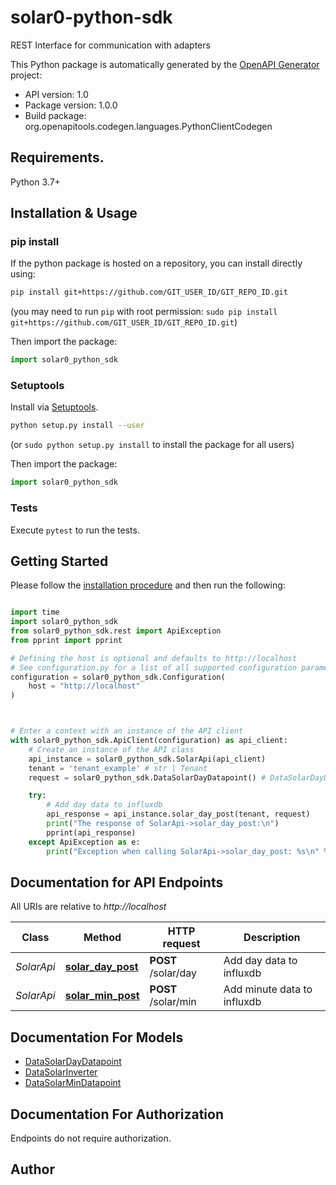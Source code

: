 # solar0-python-sdk
REST Interface for communication with adapters

This Python package is automatically generated by the [OpenAPI Generator](https://openapi-generator.tech) project:

- API version: 1.0
- Package version: 1.0.0
- Build package: org.openapitools.codegen.languages.PythonClientCodegen

## Requirements.

Python 3.7+

## Installation & Usage
### pip install

If the python package is hosted on a repository, you can install directly using:

```sh
pip install git+https://github.com/GIT_USER_ID/GIT_REPO_ID.git
```
(you may need to run `pip` with root permission: `sudo pip install git+https://github.com/GIT_USER_ID/GIT_REPO_ID.git`)

Then import the package:
```python
import solar0_python_sdk
```

### Setuptools

Install via [Setuptools](http://pypi.python.org/pypi/setuptools).

```sh
python setup.py install --user
```
(or `sudo python setup.py install` to install the package for all users)

Then import the package:
```python
import solar0_python_sdk
```

### Tests

Execute `pytest` to run the tests.

## Getting Started

Please follow the [installation procedure](#installation--usage) and then run the following:

```python

import time
import solar0_python_sdk
from solar0_python_sdk.rest import ApiException
from pprint import pprint

# Defining the host is optional and defaults to http://localhost
# See configuration.py for a list of all supported configuration parameters.
configuration = solar0_python_sdk.Configuration(
    host = "http://localhost"
)



# Enter a context with an instance of the API client
with solar0_python_sdk.ApiClient(configuration) as api_client:
    # Create an instance of the API class
    api_instance = solar0_python_sdk.SolarApi(api_client)
    tenant = 'tenant_example' # str | Tenant
    request = solar0_python_sdk.DataSolarDayDatapoint() # DataSolarDayDatapoint | Request

    try:
        # Add day data to influxdb
        api_response = api_instance.solar_day_post(tenant, request)
        print("The response of SolarApi->solar_day_post:\n")
        pprint(api_response)
    except ApiException as e:
        print("Exception when calling SolarApi->solar_day_post: %s\n" % e)

```

## Documentation for API Endpoints

All URIs are relative to *http://localhost*

Class | Method | HTTP request | Description
------------ | ------------- | ------------- | -------------
*SolarApi* | [**solar_day_post**](docs/SolarApi.md#solar_day_post) | **POST** /solar/day | Add day data to influxdb
*SolarApi* | [**solar_min_post**](docs/SolarApi.md#solar_min_post) | **POST** /solar/min | Add minute data to influxdb


## Documentation For Models

 - [DataSolarDayDatapoint](docs/DataSolarDayDatapoint.md)
 - [DataSolarInverter](docs/DataSolarInverter.md)
 - [DataSolarMinDatapoint](docs/DataSolarMinDatapoint.md)


<a id="documentation-for-authorization"></a>
## Documentation For Authorization

Endpoints do not require authorization.


## Author




